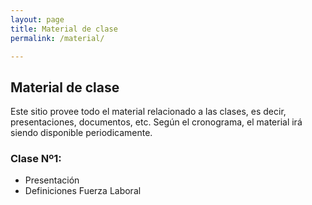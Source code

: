 ```yaml
---
layout: page
title: Material de clase
permalink: /material/

---
```


## Material de clase

Este sitio provee todo el material relacionado a las clases, es decir, presentaciones, documentos, etc. Según el cronograma, el material irá siendo disponible periodicamente.

### Clase Nº1:
- Presentación
- Definiciones Fuerza Laboral
